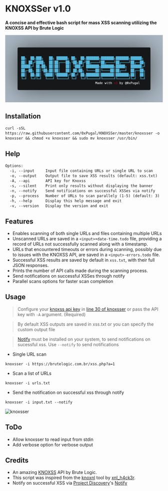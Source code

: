 # KNOXSSer v1.0
**A concise and effective bash script for mass XSS scanning utilizing the KNOXSS API by Brute Logic**

<img src=KNOXSSer.png>

## Installation
```
curl -sSL https://raw.githubusercontent.com/0xPugal/KNOXSSer/master/knoxsser -o knoxsser && chmod +x knoxsser && sudo mv knoxsser /usr/bin/
```

## Help
```
Options:
  -i, --input     Input file containing URLs or single URL to scan
  -o, --output    Output file to save XSS results (default: xss.txt)
  -A, --api       API key for Knoxss
  -s, --silent    Print only results without displaying the banner
  -n, --notify    Send notifications on successful XSSes via notify
  -p, --process   Number of URLs to scan parallely (1-5) (default: 3)
  -h, --help      Display this help message and exit
  -v, --version   Display the version and exit
```

## Features
   - Enables scanning of both single URLs and files containing multiple URLs
   - Unscanned URLs are saved in a `<input>+date-time.todo` file, providing a record of URLs not successfully scanned along with a timestamp.
   - URLs that encountered timeouts or errors during scanning, possibly due to issues with the KNOXSS API, are saved in a `<input>-errors.todo` file. 
   - Successful XSS results are saved by default in `xss.txt`, with their full JSON responses.
   - Prints the number of API calls made during the scanning process.
   - Send notifications on successful XSSes through notify
   - Parallel scans options for faster scan completion

## Usage
> Configure your [knoxss api key](https://knoxss.me/) in [line 30 of knoxsser](https://github.com/0xPugal/KNOXSSer/blob/master/knoxsser#L30) or pass the API key with ``-A`` argument. (Required)

> By default XSS outputs are saved in xss.txt or you can specify the custom output file

> [Notify](https://github.com/projectdiscovery/notify) must be installed on your system, to send notifications on sucessful xss. Use ``--notify`` to send notifications

+ Single URL scan
```
knoxsser -i https://brutelogic.com.br/xss.php?a=1
```
+ Scan a list of URLs
```
knoxsser -i urls.txt
```
+ Send the notification on successful xss through notify
```
knoxsser -i input.txt --notify
```
![knoxsser](https://github.com/0xPugal/KNOXSSer/assets/75373225/2e9878f5-d81c-479b-9be2-4ab52c3c62cf)

## ToDo
+ Allow knoxsser to read input from stdin
+ Add verbose option for verbose output

## Credits
+ An amazing [KNOXSS](https://knoxss.me/) API by Brute Logic.
+ This script was inspired from the [knoxnl](https://github.com/xnl-h4ck3r/knoxnl) tool by [xnl_h4ck3r](https://twitter.com/xnl_h4ck3r).
+ Notify on successful XSS via [Project Discovery](https://github.com/projectdiscovery)'s [Notify](https://github.com/projectdiscovery/notify) 
